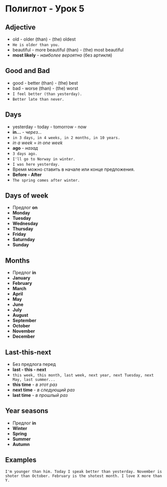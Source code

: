 # Полиглот - Урок 5
## Adjective
* old - older (than) - (the) oldest
* `He is older than you.`
* beautiful - more beautiful (than) - (the) most beautiful
* **most likely** - *наиболее вероятно* (без артикля)

## Good and Bad
* good - better (than) - (the) best
* bad - worse (than) - (the) worst
* `I feel better (than yesterday).`
* `Better late than never.`

## Days
* yesterday - today - tomorrow - now
* **in...** - *через...*
* `in 3 days, in 4 weeks, in 2 months, in 10 years.`
* *in a week* = *in one week*
* **ago** - *назад*
* `3 days ago.`
* `I'll go to Norway in winter.`
* `I was here yesterday.`
* Время можно ставить в начале или конце предложения.
* **Before - After**
* `The spring comes after winter.`

## Days of week
* Предлог **on**
* **Monday**
* **Tuesday**
* **Wednesday**
* **Thursday**
* **Friday**
* **Saturnday**
* **Sunday**

## Months
* Предлог **in**
* **January**
* **February**
* **March**
* **April**
* **May**
* **June**
* **July**
* **August**
* **September**
* **October**
* **November**
* **December**

## Last-this-next
* Без предлога перед
* **last - this - next**
* `this week, this month, last week, next year, next Tuesday, next May, last summer...`
* **this time** - *в этот раз*
* **next time** - *в следующий раз*
* **last time** - *в прошлый раз*

## Year seasons
* Предлог **in**
* **Winter**
* **Spring**
* **Summer**
* **Autumn**

## Examples
`I'm younger than him. Today I speak better than yesterday. November is shoter than October. February is the shotest month. I love X more than Y.`